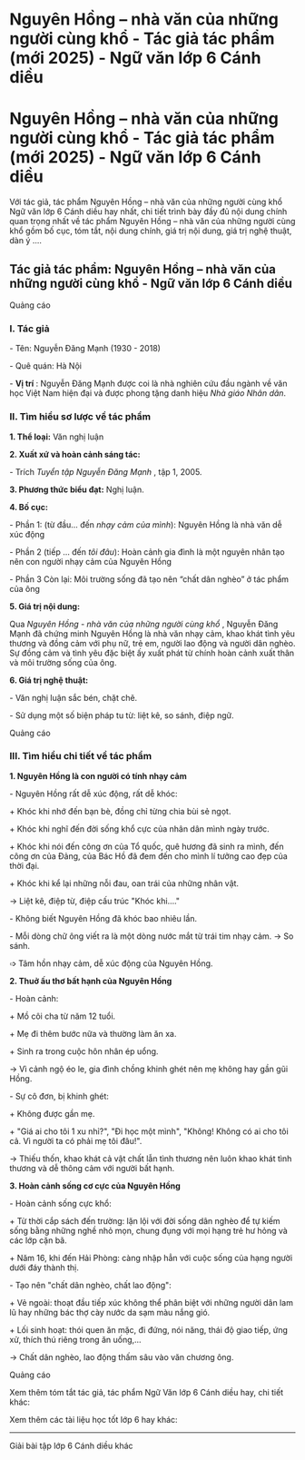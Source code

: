 # Nguyên Hồng – nhà văn của những người cùng khổ - Tác giả tác phẩm (mới 2025) - Ngữ văn lớp 6 Cánh diều

# Nguyên Hồng – nhà văn của những người cùng khổ - Tác giả tác phẩm (mới 2025) - Ngữ văn lớp 6 Cánh diều

Với tác giả, tác phẩm Nguyên Hồng – nhà văn của những người cùng khổ Ngữ văn lớp 6 Cánh diều hay nhất, chi tiết trình bày đầy đủ nội dung chính quan trọng nhất về tác phẩm Nguyên Hồng – nhà văn của những người cùng khổ gồm bố cục, tóm tắt, nội dung chính, giá trị nội dung, giá trị nghệ thuật, dàn ý ....

## Tác giả tác phẩm: Nguyên Hồng – nhà văn của những người cùng khổ - Ngữ văn lớp 6 Cánh diều

Quảng cáo

### **I. Tác giả**

\- Tên: Nguyễn Đăng Mạnh (1930 - 2018)

\- Quê quán: Hà Nội

\- **Vị trí** : Nguyễn Đăng Mạnh được coi là nhà nghiên cứu đầu ngành về văn học Việt Nam hiện đại và được phong tặng danh hiệu _Nhà giáo Nhân dân_. 

### **II. Tìm hiểu sơ lược về tác phẩm**

**1\. Thể loại:** Văn nghị luận

**2\. Xuất xứ và hoàn cảnh sáng tác:**

\- Trích _Tuyển tập Nguyễn Đăng Mạnh_ , tập 1, 2005.

**3\. Phương thức biểu đạt:** Nghị luận.

**4\. Bố cục:**

\- Phần 1: (từ đầu… đến _nhạy cảm của mình_): Nguyên Hồng là nhà văn dễ xúc động

\- Phần 2 (tiếp … đến _tôi đâu_): Hoàn cảnh gia đình là một nguyên nhân tạo nên con người nhạy cảm của Nguyên Hồng

\- Phần 3 Còn lại: Môi trường sống đã tạo nên “chất dân nghèo” ở tác phẩm của ông

**5\. Giá trị nội dung:**

Qua _Nguyên Hồng - nhà văn của những người cùng khổ_ , Nguyễn Đăng Mạnh đã chứng minh Nguyên Hồng là nhà văn nhạy cảm, khao khát tình yêu thương và đồng cảm với phụ nữ, trẻ em, người lao động và người dân nghèo. Sự đồng cảm và tình yêu đặc biệt ấy xuất phát từ chính hoàn cảnh xuất thân và môi trường sống của ông.

**6\. Giá trị nghệ thuật:**

\- Văn nghị luận sắc bén, chặt chẽ.

\- Sử dụng một số biện pháp tu từ: liệt kê, so sánh, điệp ngữ.

Quảng cáo

### **III. Tìm hiểu chi tiết về tác phẩm**

**1\. Nguyên Hồng là con người có tính nhạy cảm**

\- Nguyên Hồng rất dễ xúc động, rất dễ khóc:

\+ Khóc khi nhớ đến bạn bè, đồng chỉ từng chia bùi sẻ ngọt.

\+ Khóc khi nghĩ đến đời sống khổ cực của nhân dân mình ngày trước.

\+ Khóc khi nói đến công ơn của Tổ quốc, quê hương đã sinh ra mình, đến công ơn của Đảng, của Bác Hồ đã đem đến cho mình lí tưởng cao đẹp của thời đại.

\+ Khóc khi kể lại những nỗi đau, oan trái của những nhân vật.

→ Liệt kê, điệp từ, điệp cấu trúc "Khóc khi...."

\- Không biết Nguyên Hồng đã khóc bao nhiêu lần.

\- Mỗi dòng chữ ông viết ra là một dòng nước mắt từ trái tim nhạy cảm. → So sánh.

➩ Tâm hồn nhạy cảm, dễ xúc động của Nguyên Hồng.

**2\. Thuở ấu thơ bất hạnh của Nguyên Hồng**

\- Hoàn cảnh:

\+ Mồ côi cha từ năm 12 tuổi.

\+ Mẹ đi thêm bước nữa và thường làm ăn xa.

\+ Sinh ra trong cuộc hôn nhân ép uổng.

→ Vì cảnh ngộ éo le, gia đình chồng khinh ghét nên mẹ không hay gần gũi Hồng. 

\- Sự cô đơn, bị khinh ghét:

\+ Không được gần mẹ.

\+ "Giá ai cho tôi 1 xu nhỉ?", "Đi học một mình", "Không! Không có ai cho tôi cả. Vì người ta có phải mẹ tôi đâu!".

→ Thiếu thốn, khao khát cả vật chất lẫn tình thương nên luôn khao khát tình thương và dễ thông cảm với người bất hạnh.

**3\. Hoàn cảnh sống cơ cực của Nguyên Hồng**

\- Hoàn cảnh sống cực khổ:

\+ Từ thời cắp sách đến trường: lặn lội với đời sống dân nghèo để tự kiếm sống bằng những nghề nhỏ mọn, chung đụng với mọi hạng trẻ hư hỏng và các lớp cặn bã.

\+ Năm 16, khi đến Hải Phòng: càng nhập hẳn với cuộc sống của hạng người dưới đáy thành thị.

\- Tạo nên "chất dân nghèo, chất lao động":

\+ Vẻ ngoài: thoạt đầu tiếp xúc không thể phân biệt với những người dân lam lũ hay những bác thợ cày nước da sạm màu nắng gió.

\+ Lối sinh hoạt: thói quen ăn mặc, đi đứng, nói năng, thái độ giao tiếp, ứng xử, thích thú riêng trong ăn uống,...

→ Chất dân nghèo, lao động thấm sâu vào văn chương ông.

Quảng cáo

Xem thêm tóm tắt tác giả, tác phẩm Ngữ Văn lớp 6 Cánh diều hay, chi tiết khác:

Xem thêm các tài liệu học tốt lớp 6 hay khác:

* * *

Giải bài tập lớp 6 Cánh diều khác
